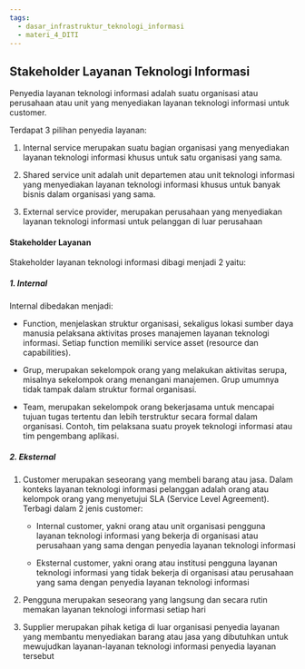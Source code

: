 ```yaml
---
tags:
  - dasar_infrastruktur_teknologi_informasi
  - materi_4_DITI
---
```

## Stakeholder Layanan Teknologi Informasi

Penyedia layanan teknologi informasi adalah suatu organisasi atau perusahaan atau unit yang menyediakan layanan teknologi informasi untuk customer. 

Terdapat 3 pilihan penyedia layanan:

1. Internal service merupakan suatu bagian organisasi yang menyediakan layanan teknologi informasi khusus untuk satu organisasi yang sama.
   
2. Shared service unit adalah unit departemen atau unit teknologi informasi yang menyediakan layanan teknologi informasi khusus untuk banyak bisnis dalam organisasi yang sama.
   
3. External service provider, merupakan perusahaan yang menyediakan layanan teknologi informasi untuk pelanggan di luar perusahaan

#### Stakeholder Layanan

Stakeholder layanan teknologi informasi dibagi menjadi 2 yaitu:

##### 1. Internal

Internal dibedakan menjadi:

- Function, menjelaskan struktur organisasi, sekaligus lokasi sumber daya manusia pelaksana aktivitas proses manajemen layanan teknologi informasi. Setiap function memiliki service asset (resource dan capabilities).
  
- Grup, merupakan sekelompok orang yang melakukan aktivitas serupa, misalnya sekelompok orang menangani manajemen. Grup umumnya tidak tampak dalam struktur formal organisasi.
  
- Team, merupakan sekelompok orang bekerjasama untuk mencapai tujuan tugas tertentu dan lebih terstruktur secara formal dalam organisasi. Contoh, tim pelaksana suatu proyek teknologi informasi atau tim pengembang aplikasi.

##### 2. Eksternal

1. Customer merupakan seseorang yang membeli barang atau jasa. Dalam konteks layanan teknologi informasi pelanggan adalah orang atau kelompok orang yang menyetujui SLA (Service Level Agreement). Terbagi dalam 2 jenis customer:
	
	- Internal customer, yakni orang atau unit organisasi pengguna layanan teknologi informasi yang bekerja di organisasi atau perusahaan yang sama dengan penyedia layanan teknologi informasi
	
	- Eksternal customer, yakni orang atau institusi pengguna layanan teknologi informasi yang tidak bekerja di organisasi atau perusahaan yang sama dengan penyedia layanan teknologi informasi

2. Pengguna merupakan seseorang yang langsung dan secara rutin memakan layanan teknologi informasi setiap hari
   
3. Supplier merupakan pihak ketiga di luar organisasi penyedia layanan yang membantu menyediakan barang atau jasa yang dibutuhkan untuk mewujudkan layanan-layanan teknologi informasi penyedia layanan tersebut